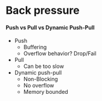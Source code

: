 # Back pressure

#### Push vs Pull vs Dynamic Push-Pull

- Push
  - Buffering
  - Overflow behavior? Drop/Fail
- Pull
  - Can be too slow
- Dynamic push-pull
  - Non-Blocking
  - No overflow
  - Memory bounded
